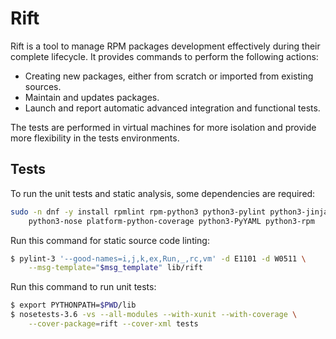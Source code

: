 # Rift

Rift is a tool to manage RPM packages development effectively during their
complete lifecycle. It provides commands to perform the following actions:

- Creating new packages, either from scratch or imported from existing sources.
- Maintain and updates packages.
- Launch and report automatic advanced integration and functional tests.

The tests are performed in virtual machines for more isolation and provide more
flexibility in the tests environments.

## Tests

To run the unit tests and static analysis, some dependencies are required:

```sh
sudo -n dnf -y install rpmlint rpm-python3 python3-pylint python3-jinja2 \
    python3-nose platform-python-coverage python3-PyYAML python3-rpm
```

Run this command for static source code linting:


```sh
$ pylint-3 '--good-names=i,j,k,ex,Run,_,rc,vm' -d E1101 -d W0511 \
    --msg-template="$msg_template" lib/rift
```

Run this command to run unit tests:

```sh
$ export PYTHONPATH=$PWD/lib
$ nosetests-3.6 -vs --all-modules --with-xunit --with-coverage \
    --cover-package=rift --cover-xml tests
```
